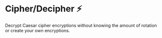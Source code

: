 Cipher/Decipher ⚡
=============
Decrypt Caesar cipher encryptions without knowing the amount of rotation or create your own encryptions.
